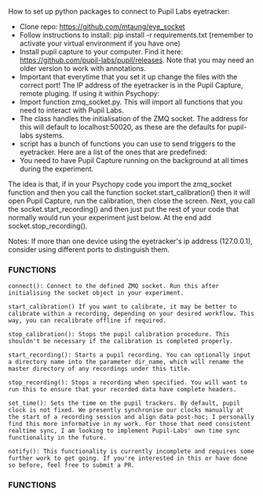 

How to set up python packages to connect to Pupil Labs eyetracker:

- Clone repo: https://github.com/mtaung/eye_socket
- Follow instructions to install: pip install -r requirements.txt (remember to activate your virtual environment if you have one)
- Install pupil capture to your computer. Find it here: https://github.com/pupil-labs/pupil/releases. Note that you may need an older version to work with annotations. 
- Important that everytime that you set it up change the files with the correct port! The IP address of the eyetracker is in the Pupil Capture, remote pluging. 
If using it within Psychopy:
- Import function zmq_socket.py. This will import all functions that you need to interact with Pupil Labs.
- The class handles the initialisation of the ZMQ socket. The address for this will default to localhost:50020, as these are the defaults for pupil-labs systems.
-  script has a bunch of functions you can use to send triggers to the eyetracker. Here are a list of the ones that are predefined:
- You need to have Pupil Capture running on the background at all times during the experiment. 

The idea is that, if in your Psychopy code you import the zmq_socket function and then you call the function socket.start_calibration() then it will open Pupil Capture, run the calibration, then close the screen. Next, you call the socket.start_recording() and then just put the rest of your code that normally would run your experiment just below. At the end add socket.stop_recording(). 

Notes: If more than one device using the eyetracker's ip address (127.0.0.1), consider using different ports to distinguish them.

### FUNCTIONS ###
	connect(): Connect to the defined ZMQ socket. Run this after initialising the socket object in your experiment.

	start_calibration() If you want to calibrate, it may be better to calibrate within a recording, depending on your desired workflow. This way, you can recalibrate offline if required.

	stop_calibration(): Stops the pupil calibration procedure. This shouldn't be necessary if the calibration is completed properly.

	start_recording(): Starts a pupil recording. You can optionally input a directory name into the parameter dir_name, which will rename the master directory of any recordings under this title.

	stop_recording(): Stops a recording when specified. You will want to run this to ensure that your recorded data have complete headers.

	set_time(): Sets the time on the pupil trackers. By default, pupil clock is not fixed. We presently synchronise our clocks manually at the start of a recording session and align data post-hoc; I personally find this more informative in my work. For those that need consistent realtime sync, I am looking to implement Pupil-Labs' own time sync functionality in the future.

	notify(): This functionality is currently incomplete and requires some further work to get going. If you're interested in this or have done so before, feel free to submit a PR.

### FUNCTIONS
